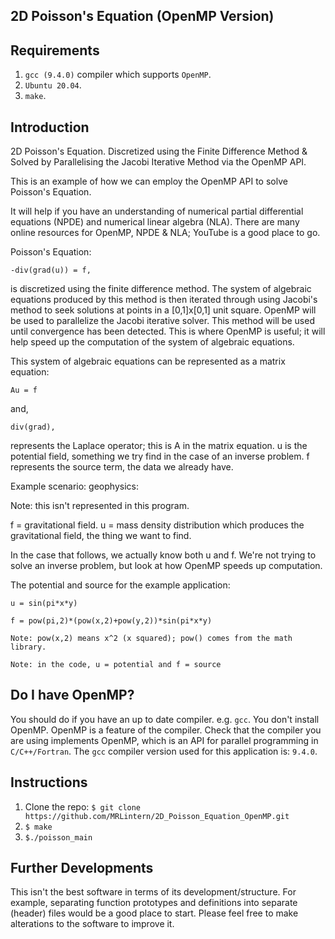 ## 2D Poisson's Equation (OpenMP Version)

## Requirements
1. `gcc (9.4.0)` compiler which supports `OpenMP`.
2. `Ubuntu 20.04`.
3. `make`.

## Introduction
2D Poisson's Equation. Discretized using the Finite Difference Method &amp; Solved by Parallelising the Jacobi Iterative Method via the OpenMP API.

This is an example of how we can employ the OpenMP API to solve Poisson's Equation.

It will help if you have an understanding of numerical partial differential equations (NPDE)
and numerical linear algebra (NLA).
There are many online resources for OpenMP, NPDE & NLA; YouTube is a good place to go.

Poisson's Equation: 

	-div(grad(u)) = f, 

is discretized using the finite difference method.
The system of algebraic equations produced by this method is then iterated through 
using Jacobi's method to seek solutions at points in a [0,1]x[0,1] unit square.
OpenMP will be used to parallelize the Jacobi iterative solver.
This method will be used until convergence has been detected.
This is where OpenMP is useful; it will help speed up the computation of the 
system of algebraic equations.

This system of algebraic equations can be represented as a matrix equation:

	Au = f

and,

	div(grad),
	
represents the Laplace operator; this is A in the matrix equation.
u is the potential field, something we try find in the case of an inverse problem.
f represents the source term, the data we already have.

Example scenario: geophysics:

Note: this isn't represented in this program.

f = gravitational field. 
u = mass density distribution which produces the gravitational field, the thing we want to find.

In the case that follows, we actually know both u and f.
We're not trying to solve an inverse problem, but look at how OpenMP speeds up computation.

The potential and source for the example application:

	u = sin(pi*x*y)
	
	f = pow(pi,2)*(pow(x,2)+pow(y,2))*sin(pi*x*y)
	
	Note: pow(x,2) means x^2 (x squared); pow() comes from the math library.

    Note: in the code, u = potential and f = source 
    

## Do I have OpenMP?
You should do if you have an up to date compiler. e.g. `gcc`.
You don't install OpenMP. OpenMP is a feature of the compiler. Check that the compiler you are using implements OpenMP, which is an API for parallel programming in `C/C++/Fortran`. 
The `gcc` compiler version used for this application is: `9.4.0`.

## Instructions
1. Clone the repo: `$ git clone https://github.com/MRLintern/2D_Poisson_Equation_OpenMP.git`
2. `$ make`
3. `$./poisson_main`

## Further Developments
This isn't the best software in terms of its development/structure. For example, separating function prototypes and definitions into separate (header) files would be a good place to start. Please feel free to make alterations to the software to improve it.
